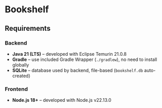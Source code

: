 # Bookshelf

## Requirements

### Backend

- **Java 21 (LTS)** – developed with Eclipse Temurin 21.0.8
- **Gradle** – use included Gradle Wrapper (`./gradlew`), no need to install globally
- **SQLite** – database used by backend, file-based (`bookshelf.db` auto-created)

### Frontend

- **Node.js 18+** – developed with Node.js v22.13.0
